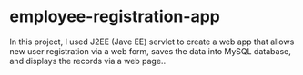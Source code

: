 # employee-registration-app
In this project, I used J2EE (Jave EE) servlet to create a web app that allows new user registration via a web form, saves the data into MySQL database, and displays the records via a web page..
